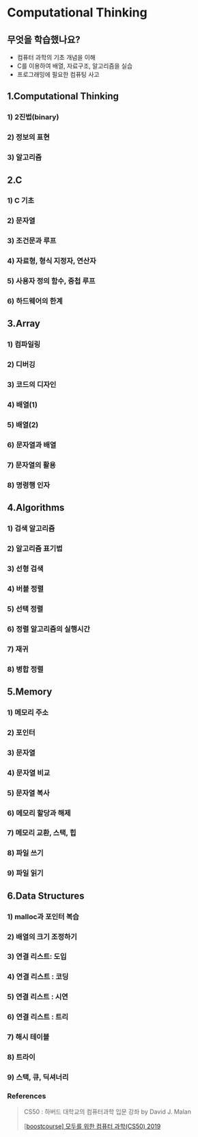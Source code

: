 # Computational Thinking



## **무엇을 학습했나요?**

- 컴퓨터 과학의 기초 개념을 이해
- C를 이용하여 배열, 자료구조, 알고리즘을 실습
- 프로그래밍에 필요한 컴퓨팅 사고



## 1.Computational Thinking

### 1) 2진법(binary)

### 2) 정보의 표현

### 3) 알고리즘



## 2.C

### 1) C 기초

### 2) 문자열

### 3) 조건문과 루프

### 4) 자료형, 형식 지정자, 연산자

### 5) 사용자 정의 함수, 중첩 루프

### 6) 하드웨어의 한계



## 3.Array

### 1) 컴파일링

### 2) 디버깅

### 3) 코드의 디자인

### 4) 배열(1)

### 5) 배열(2)

### 6) 문자열과 배열

### 7) 문자열의 활용

### 8) 명령행 인자



## 4.Algorithms

### 1) 검색 알고리즘

### 2) 알고리즘 표기법

### 3) 선형 검색

### 4) 버블 정렬

### 5) 선택 정렬

### 6) 정렬 알고리즘의 실행시간

### 7) 재귀

### 8) 병합 정렬



## 5.Memory

### 1) 메모리 주소

### 2) 포인터

### 3) 문자열

### 4) 문자열 비교

### 5) 문자열 복사

### 6) 메모리 할당과 해제

### 7) 메모리 교환, 스택, 힙

### 8) 파일 쓰기

### 9) 파일 읽기



## 6.Data Structures

### 1) malloc과 포인터 복습

### 2) 배열의 크기 조정하기

### 3) 연결 리스트: 도입

### 4) 연결 리스트 : 코딩

### 5) 연결 리스트 : 시연

### 6) 연결 리스트 : 트리

### 7) 해시 테이블

### 8) 트라이

### 9) 스택, 큐, 딕셔너리



### References

> CS50 : 하버드 대학교의 컴퓨터과학 입문 강좌 by David J. Malan
>
> [[boostcourse\] 모두를 위한 컴퓨터 과학(CS50) 2019](https://www.boostcourse.org/cs112/joinLectures/41307)
